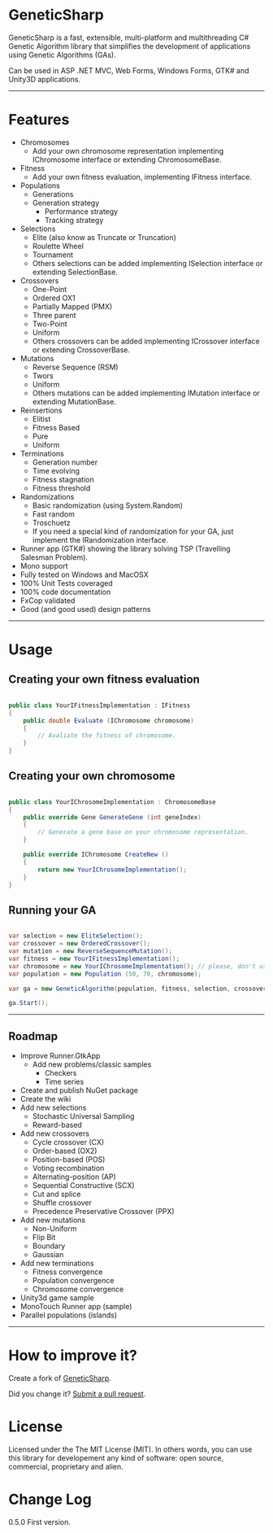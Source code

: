 GeneticSharp
===========

GeneticSharp is a fast, extensible, multi-platform and multithreading C# Genetic Algorithm library that simplifies the development of applications using Genetic Algorithms (GAs).

Can be used in ASP .NET MVC, Web Forms, Windows Forms, GTK# and Unity3D applications.

--------

Features
===
 - Chromosomes
   - Add your own chromosome representation implementing IChromosome interface or extending ChromosomeBase.   
 - Fitness
   - Add your own fitness evaluation, implementing IFitness interface.
 - Populations
   - Generations
   - Generation strategy
     - Performance strategy
     - Tracking strategy  
 - Selections
   - Elite (also know as Truncate or Truncation)
   - Roulette Wheel
   - Tournament  
   - Others selections can be added implementing ISelection interface or extending SelectionBase. 
 - Crossovers
   - One-Point
   - Ordered OX1
   - Partially Mapped (PMX)
   - Three parent
   - Two-Point
   - Uniform
   - Others crossovers can be added implementing ICrossover interface or extending CrossoverBase.   
 - Mutations
   - Reverse Sequence (RSM)
   - Twors
   - Uniform	
   - Others mutations can be added implementing IMutation interface or extending MutationBase.
 - Reinsertions
   - Elitist
   - Fitness Based
   - Pure
   - Uniform
 - Terminations
   - Generation number
   - Time evolving
   - Fitness stagnation
   - Fitness threshold  
 - Randomizations
   - Basic randomization (using System.Random)
   - Fast random
   - Troschuetz
   - If you need a special kind of randomization for your GA, just implement the IRandomization interface.
 - Runner app (GTK#) showing the library solving TSP (Travelling Salesman Problem). 
 - Mono support
 - Fully tested on Windows and MacOSX
 - 100% Unit Tests coveraged 
 - 100% code documentation
 - FxCop validated
 - Good (and good used) design patterns  

--------


Usage
===

Creating your own fitness evaluation 
---
```csharp

public class YourIFitnessImplementation : IFitness
{  
	public double Evaluate (IChromosome chromosome)
	{
		// Avaliate the fitness of chromosome.
	}
}

```

Creating your own chromosome 
---
```csharp

public class YourIChrosomeImplementation : ChromosomeBase
{
	public override Gene GenerateGene (int geneIndex)
	{
		// Generate a gene base on your chromosome representation.
	}

	public override IChromosome CreateNew ()
	{
		return new YourIChrosomeImplementation();
	}
}

```

Running your GA 
---
```csharp

var selection = new EliteSelection();
var crossover = new OrderedCrossover();
var mutation = new ReverseSequenceMutation();
var fitness = new YourIFitnessImplementation();
var chromosome = new YourIChrosomeImplementation(); // please, don't use names like that ;)
var population = new Population (50, 70, chromosome);

var ga = new GeneticAlgorithm(population, fitness, selection, crossover, mutation);

ga.Start();

```

--------

Roadmap
--------
 - Improve Runner.GtkApp
   - Add new problems/classic samples
      - Checkers 
	  - Time series   
 - Create and publish NuGet package
 - Create the wiki
 - Add new selections
   - Stochastic Universal Sampling 
   - Reward-based
 - Add new crossovers
   - Cycle crossover (CX)
   - Order-based (OX2)
   - Position-based (POS)
   - Voting recombination
   - Alternating-position (AP)
   - Sequential Constructive (SCX) 
   - Cut and splice 
   - Shuffle crossover
   - Precedence Preservative Crossover (PPX)
 - Add new mutations
   - Non-Uniform
   - Flip Bit
   - Boundary
   - Gaussian 
 - Add new terminations
   - Fitness convergence 
   - Population convergence
   - Chromosome convergence   
 - Unity3d game sample
 - MonoTouch Runner app (sample)
 - Parallel populations (islands)
 
--------

How to improve it?
======

Create a fork of [GeneticSharp](https://github.com/giacomelli/GeneticSharp/fork). 

Did you change it? [Submit a pull request](https://github.com/giacomelli/GeneticSharp/pull/new/master).


License
======

Licensed under the The MIT License (MIT).
In others words, you can use this library for developement any kind of software: open source, commercial, proprietary and alien.


Change Log
======
0.5.0 First version.
